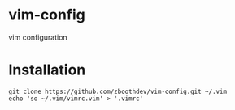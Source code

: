 # vim-config
vim configuration

# Installation
```
git clone https://github.com/zboothdev/vim-config.git ~/.vim
echo 'so ~/.vim/vimrc.vim' > '.vimrc'
```
